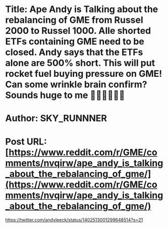 # Title: Ape Andy is Talking about the rebalancing of GME from Russel 2000 to Russel 1000. Alle shorted ETFs containing GME need to be closed. Andy says that the ETFs alone are 500% short. This will put rocket fuel buying pressure on GME! Can some wrinkle brain confirm? Sounds huge to me 🚀🚀🚀🚀🚀🚀
# Author: SKY_RUNNNER
# Post URL: [https://www.reddit.com/r/GME/comments/nvqirw/ape_andy_is_talking_about_the_rebalancing_of_gme/](https://www.reddit.com/r/GME/comments/nvqirw/ape_andy_is_talking_about_the_rebalancing_of_gme/)


https://twitter.com/andyleeck/status/1402513001299648514?s=21
